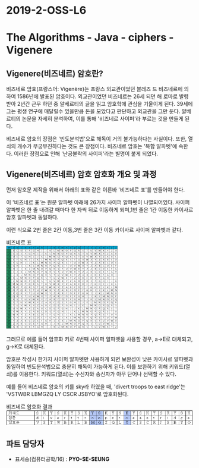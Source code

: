 # 2019-2-OSS-L6
# The Algorithms - Java - ciphers - Vigenere

## Vigenere(비즈네르) 암호란?
비즈네르 암호(프랑스어: Vigenère)는 프랑스 외교관이었던 블레즈 드 비즈네르에 의하여 1586년에 발표된 암호이다.
외교관이었던 비즈네르는 26세 되던 해 로마로 발령받아 2년간 근무 하던 중 알베르티의 글을 읽고 암호학에 관심을 기울이게 된다. 39세에 그는 평생 연구에 매달릴수 있을만큼 돈을 모았다고 판단하고 외교관을 그만 둔다. 알베르티의 논문을 자세히 분석하여, 이를 통해 '비즈네르 사이퍼'라 부르는 것을 만들게 된다.

비즈네르 암호의 장점은 '빈도분석법'으로 해독이 거의 불가능하다는 사실이다. 또한, 열쇠의 개수가 무궁무진하다는 것도 큰 장점이다. 비즈네르 암호는 '복합 알파벳'에 속한다. 이러한 장점으로 인해 '난공불락의 사이퍼'라는 별명이 붙게 되었다.

## Vigenere(비즈네르) 암호 암호화 개요 및 과정
먼저 암호문 제작을 위해서 아래의 표와 같은 이른바 '비즈네르 표'를 만들어야 한다.

이 '비즈네르 표'는 원문 알파벳 아래에 26가지 사이퍼 알파벳이 나열되어있다. 사이퍼 알파벳은 한 줄 내려갈 때마다 한 자씩 뒤로 이동하게 되며,1번 줄은 1칸 이동한 카이사르 암호 알파벳과 동일하다.

이런 식으로 2번 줄은 2칸 이동,3번 줄은 3칸 이동 카이사르 사이퍼 알파벳과 같다.

비즈네르 표   
![비즈네르 표](./img/vigenere_table.png) 

그러므로 예를 들어 암호화 키로 4번째 사이퍼 알파벳을 사용할 경우,
a->E로 대체되고,
g->K로 대체된다.

암호문 작성시 한가지 사이퍼 알파벳만 사용하게 되면 보완성이 낮은 카이사르 알파벳과 동일하여 빈도분석법으로 충분히 해독이 가능하게 된다.
이를 보완하기 위해 키워드(열쇠)를 이용한다. 키워드(열쇠)는 수신자와 송신자가 아무 단어나 선택할 수 있다.

예를 들어 비즈네르 암호의 키를 sky라 하였을 때,
'divert troops to east ridge'는 'VSTWBR LBMGZQ LY CSCR JSBYO'로 암호화된다.

비즈네르 암호화 결과   
![비즈네르 암호화 결과](./img/vigenere_result.png) 

## 파트 담당자
- 표세승(컴퓨터공학/16) : **PYO-SE-SEUNG**  
